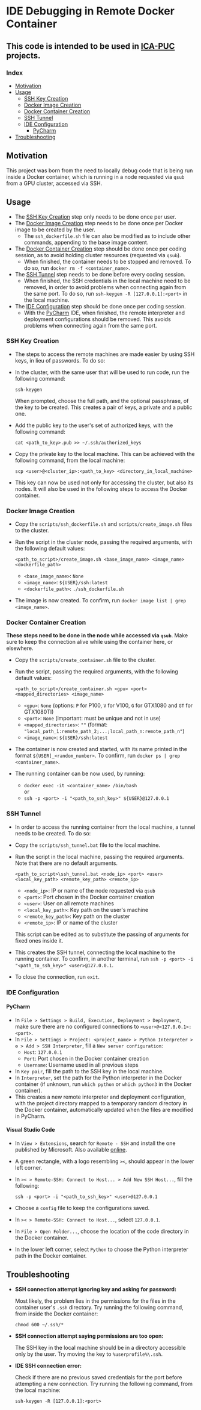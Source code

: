 # IDE Debugging in Remote Docker Container

## This code is intended to be used in [ICA-PUC](https://github.com/ICA-PUC) projects.

### Index

- [Motivation](#motivation)
- [Usage](#usage)
  - [SSH Key Creation](#ssh-key-creation)
  - [Docker Image Creation](#docker-image-creation)
  - [Docker Container Creation](#docker-container-creation)  
  - [SSH Tunnel](#ssh-tunnel)
  - [IDE Configuration](#ide-configuration)
    - [PyCharm](#pycharm)
- [Troubleshooting](#troubleshooting)

## Motivation

This project was born from the need to locally debug code that is being run inside a Docker container, which is running in a node requested via `qsub` from a GPU cluster, accessed via SSH.

## Usage

- The [SSH Key Creation](#ssh-key-creation) step only needs to be done once per user.
- The [Docker Image Creation](#docker-image-creation) step needs to be done once per Docker image to be created by the user. 
  - The `ssh_dockerfile.sh` file can also be modified as to include other commands, appending to the base image content.
- The [Docker Container Creation](#docker-container-creation) step should be done once per coding session, as to avoid holding cluster resources (requested via `qsub`). 
  - When finished, the container needs to be stopped and removed. To do so, run `docker rm -f <container_name>`.
- The [SSH Tunnel](#ssh-tunnel) step needs to be done before every coding session.
  - When finished, the SSH credentials in the local machine need to be removed, in order to avoid problems when connecting again from the same port. To do so, run `ssh-keygen -R [127.0.0.1]:<port>` in the local machine.
- The [IDE Configuration](#ide-configuration) step should be done once per coding session.
  - With the [PyCharm](#pycharm) IDE, when finished, the remote interpreter and deployment configurations should be removed. This avoids problems when connecting again from the same port.

### SSH Key Creation

- The steps to access the remote machines are made easier by using SSH keys, in lieu of passwords. To do so:
- In the cluster, with the same user that will be used to run code, run the following command:
  
  ```
  ssh-keygen
  ``` 
  
  When prompted, choose the full path, and the optional passphrase, of the key to be created. This creates a pair of keys, a private and a public one.
   
- Add the public key to the user's set of authorized keys, with the following command:

  ```
  cat <path_to_key>.pub >> ~/.ssh/authorized_keys
  ```

- Copy the private key to the local machine. This can be achieved with the following command, from the local machine:

  ```
  scp <user>@<cluster_ip>:<path_to_key> <directory_in_local_machine>
  ```  

- This key can now be used not only for accessing the cluster, but also its nodes. It will also be used in the following steps to access the Docker container.

### Docker Image Creation

- Copy the `scripts/ssh_dockerfile.sh` and `scripts/create_image.sh` files to the cluster.
- Run the script in the cluster node, passing the required arguments, with the following default values:
  
  ```
  <path_to_script>/create_image.sh <base_image_name> <image_name> <dockerfile_path>
  ```
  
  - `<base_image_name>`: `None`
  - `<image_name>`: `${USER}/ssh:latest`
  - `<dockerfile_path>`: `./ssh_dockerfile.sh`    

- The image is now created. To confirm, run `docker image list | grep <image_name>`.
  
### Docker Container Creation   

**These steps need to be done in the node while accessed via `qsub`**. Make sure to keep the connection alive while using the container here, or elsewhere.

- Copy the `scripts/create_container.sh` file to the cluster.
- Run the script, passing the required arguments, with the following default values:
  
  ```
  <path_to_script>/create_container.sh <gpu> <port> <mapped_directories> <image_name>
  ```
  
  - `<gpu>`: `None` (options: `P` for P100, `V` for V100, `G` for GTX1080 and `GT` for GTX1080TI)
  - `<port>`: `None` (important: must be unique and not in use)
  - `<mapped_directories>`: `""` (format: `"local_path_1:remote_path_2;...;local_path_n:remote_path_n"`)
  - `<image_name>`: `${USER}/ssh:latest`
  
- The container is now created and started, with its name printed in the format `${USER]_<random_number>`. To confirm, run `docker ps | grep <container_name>`.
- The running container can be now used, by running:
  - `docker exec -it <container_name> /bin/bash`  
    or  
  - `ssh -p <port> -i "<path_to_ssh_key>" ${USER}@127.0.0.1`

### SSH Tunnel

- In order to access the running container from the local machine, a tunnel needs to be created. To do so:
- Copy the `scripts/ssh_tunnel.bat` file to the local machine.
- Run the script in the local machine, passing the required arguments. Note that there are no default arguments.
  
  ```
  <path_to_script>\ssh_tunnel.bat <node_ip> <port> <user> <local_key_path> <remote_key_path> <remote_ip>
  ```
  - `<node_ip>`: IP or name of the node requested via `qsub`
  - `<port>`: Port chosen in the Docker container creation
  - `<user>`: User on all remote machines
  - `<local_key_path>`: Key path on the user's machine
  - `<remote_key_path>`: Key path on the cluster
  - `<remote_ip>`: IP or name of the cluster

  This script can be edited as to substitute the passing of arguments for fixed ones inside it.

- This creates the SSH tunnel, connecting the local machine to the running container. To confirm, in another terminal, run `ssh -p <port> -i "<path_to_ssh_key>" <user>@127.0.0.1`.  
- To close the connection, run `exit`.

### IDE Configuration

#### PyCharm

- In `File > Settings > Build, Execution, Deployment > Deployment`, make sure there are no configured connections to `<user>@<127.0.0.1>:<port>`.
- In `File > Settings > Project: <project_name> > Python Interpreter > ⚙ > Add > SSH Interpreter`, fill a `New server configuration`:
  - `Host`: `127.0.0.1`
  - `Port`: Port chosen in the Docker container creation
  - `Username`: Username used in all previous steps
- In `Key pair`, fill the path to the SSH key in the local machine.
- In `Interpreter`, set the path for the Python interpreter in the Docker container (if unknown, run `which python` or `which python3` in the Docker container).
- This creates a new remote interpreter and deployment configuration, with the project directory mapped to a temporary random directory in the Docker container, automatically updated when the files are modified in PyCharm.

#### Visual Studio Code

- In `View > Extensions`, search for `Remote - SSH` and install the one published by Microsoft. Also available [online](https://marketplace.visualstudio.com/items?itemName=ms-vscode-remote.remote-ssh).
- A green rectangle, with a logo resembling `><`, should appear in the lower left corner.
- In `>< > Remote-SSH: Connect to Host... > Add New SSH Host...`, fill the following:
  
  ```
  ssh -p <port> -i "<path_to_ssh_key>" <user>@127.0.0.1
  ```
 
- Choose a `config` file to keep the configurations saved.
- In `>< > Remote-SSH: Connect to Host...`, select `127.0.0.1`.
- In `File > Open Folder...`, choose the location of the code directory in the Docker container.
- In the lower left corner, select `Python` to choose the Python interpreter path in the Docker container.

## Troubleshooting

- **SSH connection attempt ignoring key and asking for password:**  
  
  Most likely, the problem lies in the permissions for the files in the container user's `.ssh` directory. Try running the following command, from inside the Docker container:
  
  ```
  chmod 600 ~/.ssh/*
  ```

- **SSH connection attempt saying permissions are too open:**  
  
  The SSH key in the local machine should be in a directory accessible only by the user. Try moving the key to `%userprofile%\.ssh`.

- **IDE SSH connection error:**

  Check if there are no previous saved credentials for the port before attempting a new connection. Try running the following command, from the local machine:
  
  ```
  ssh-keygen -R [127.0.0.1]:<port>
  ```
